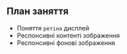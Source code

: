 ## План заняття

- Поняття `ретіна` дисплей
- Респонсивні контенті зображення
- Респонсивні фонові зображення
